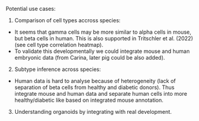 Potential use cases:
1. Comparison of cell types accross species: 
 - It seems that gamma cells may be more similar to alpha cells in mouse, but beta cells in human.
   This is also supported in Tritschler et al.  (2022) (see cell type correlation heatmap).
 - To validate this developmentally we could integrate mouse and human embryonic data (from Carina, later pig could be also added).
2. Subtype inference across species:
 - Human data is hard to analyse because of heterogeneity (lack of separation of beta cells from healthy and diabetic donors).
   Thus integrate mouse and human data and separate human cells into more healthy/diabetic like based on integrated mouse annotation.
3. Understanding organoids by integrating with real development.
